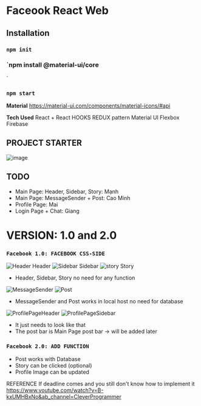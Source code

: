 # Faceook React Web

## Installation

### `npm init`

### `npm install @material-ui/core
`
### `npm start`

**Material**
https://material-ui.com/components/material-icons/#api

**Tech Used**
React + React HOOKS
REDUX pattern
Material UI
Flexbox
Firebase

## PROJECT STARTER
![image](https://user-images.githubusercontent.com/30485720/110193618-81d6c780-7e67-11eb-9866-b21401c3c73b.png)

## TODO
- Main Page: Header, Sidebar, Story: Mạnh
- Main Page: MessageSender + Post: Cao Minh
- Profile Page: Mai
- Login Page + Chat: Giang

# VERSION: 1.0 and 2.0
### `Facebook 1.0: FACEBOOK CSS-SIDE`
![Header](https://user-images.githubusercontent.com/30485720/110193703-16412a00-7e68-11eb-90f6-f82fc13015d9.PNG)
Header
![Sidebar](https://user-images.githubusercontent.com/30485720/110193733-50123080-7e68-11eb-8bf1-369cc23d74ea.PNG)
Sidebar
![story](https://user-images.githubusercontent.com/30485720/110193739-64562d80-7e68-11eb-8baa-791286dcb7fa.PNG)
Story
- Header, Sidebar, Story no need for any function



![MessageSender](https://user-images.githubusercontent.com/30485720/110193751-7041ef80-7e68-11eb-80f2-a7a8b4a3ae87.PNG)
![Post](https://user-images.githubusercontent.com/30485720/110193755-71731c80-7e68-11eb-824b-14347ee6d7e6.PNG)
- MessageSender and Post works in local host no need for database



![ProfilePageHeader](https://user-images.githubusercontent.com/30485720/110193775-923b7200-7e68-11eb-8d81-baead3c3a6ac.PNG)
![ProfilePageSidebar](https://user-images.githubusercontent.com/30485720/110193792-ab442300-7e68-11eb-8c12-5a831bed0c78.PNG)
- It just needs to look like that
- The post bar is Main Page post bar -> will be added later

### `Facebook 2.0: ADD FUNCTION`
- Post works with Database
- Story can be clicked (optional)
- Profile Image can be updated

REFERENCE
If deadline comes and you still don't know how to implement it 
https://www.youtube.com/watch?v=B-kxUMHBxNo&ab_channel=CleverProgrammer
